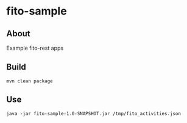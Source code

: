 # fito-sample

## About
Example fito-rest apps

## Build
`mvn clean package`

## Use
```
java -jar fito-sample-1.0-SNAPSHOT.jar /tmp/fito_activities.json
```